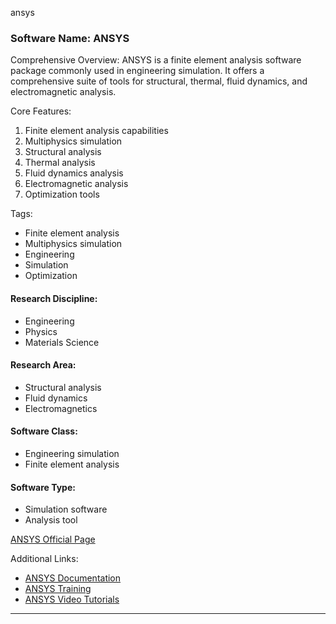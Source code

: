 ansys
### Software Name: ANSYS

Comprehensive Overview:
ANSYS is a finite element analysis software package commonly used in engineering simulation. It offers a comprehensive suite of tools for structural, thermal, fluid dynamics, and electromagnetic analysis.

Core Features:
1. Finite element analysis capabilities
2. Multiphysics simulation
3. Structural analysis
4. Thermal analysis
5. Fluid dynamics analysis
6. Electromagnetic analysis
7. Optimization tools

Tags:
- Finite element analysis
- Multiphysics simulation
- Engineering
- Simulation
- Optimization

#### Research Discipline:
- Engineering
- Physics
- Materials Science

#### Research Area:
- Structural analysis
- Fluid dynamics
- Electromagnetics

#### Software Class:
- Engineering simulation
- Finite element analysis

#### Software Type:
- Simulation software
- Analysis tool

[ANSYS Official Page](https://www.ansys.com)

Additional Links:
- [ANSYS Documentation](https://www.ansys.com/services/documentation)
- [ANSYS Training](https://www.ansys.com/services/learning-hub)
- [ANSYS Video Tutorials](https://www.youtube.com/user/ANSYSDemo)
--------------------------------------

